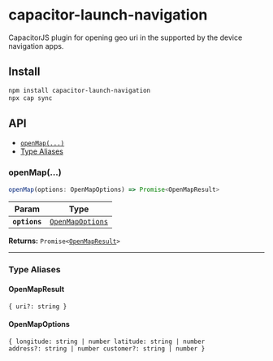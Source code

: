# capacitor-launch-navigation

CapacitorJS plugin for opening geo uri in the supported by the device navigation apps.

## Install

```bash
npm install capacitor-launch-navigation
npx cap sync
```

## API

<docgen-index>

* [`openMap(...)`](#openmap)
* [Type Aliases](#type-aliases)

</docgen-index>

<docgen-api>
<!--Update the source file JSDoc comments and rerun docgen to update the docs below-->

### openMap(...)

```typescript
openMap(options: OpenMapOptions) => Promise<OpenMapResult>
```

| Param         | Type                                                      |
| ------------- | --------------------------------------------------------- |
| **`options`** | <code><a href="#openmapoptions">OpenMapOptions</a></code> |

**Returns:** <code>Promise&lt;<a href="#openmapresult">OpenMapResult</a>&gt;</code>

--------------------


### Type Aliases


#### OpenMapResult

<code>{ uri?: string }</code>


#### OpenMapOptions

<code>{ longitude: string | number latitude: string | number address?: string | number customer?: string | number }</code>

</docgen-api>
